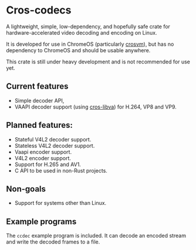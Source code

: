 # Cros-codecs

A lightweight, simple, low-dependency, and hopefully safe crate for hardware-accelerated video
decoding and encoding on Linux.

It is developed for use in ChromeOS (particularly [crosvm](https://github.com/google/crosvm)), but
has no dependency to ChromeOS and should be usable anywhere.

This crate is still under heavy development and is not recommended for use yet.

## Current features

* Simple decoder API,
* VAAPI decoder support (using [cros-libva](https://github.com/chromeos/cros-libva)) for H.264, VP8
  and VP9.

## Planned features:

* Stateful V4L2 decoder support.
* Stateless V4L2 decoder support.
* Vaapi encoder support.
* V4L2 encoder support.
* Support for H.265 and AV1.
* C API to be used in non-Rust projects.

## Non-goals

* Support for systems other than Linux.

## Example programs

The `ccdec` example program is included. It can decode an encoded stream and
write the decoded frames to a file.

